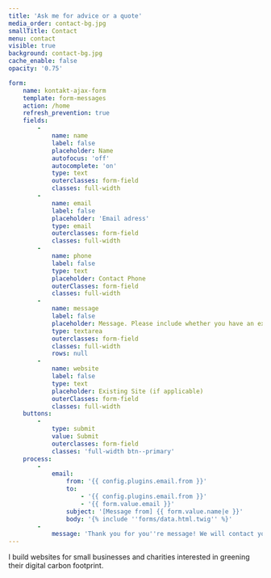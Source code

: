 ```yaml
---
title: 'Ask me for advice or a quote'
media_order: contact-bg.jpg
smallTitle: Contact
menu: contact
visible: true
background: contact-bg.jpg
cache_enable: false
opacity: '0.75'

form:
    name: kontakt-ajax-form
    template: form-messages
    action: /home
    refresh_prevention: true
    fields:
        -
            name: name
            label: false
            placeholder: Name
            autofocus: 'off'
            autocomplete: 'on'
            type: text
            outerclasses: form-field
            classes: full-width
        -
            name: email
            label: false
            placeholder: 'Email adress'
            type: email
            outerclasses: form-field
            classes: full-width
        -
            name: phone
            label: false
            type: text
            placeholder: Contact Phone
            outerClasses: form-field
            classes: full-width
        -
            name: message
            label: false
            placeholder: Message. Please include whether you have an existing website.
            type: textarea
            outerclasses: form-field
            classes: full-width
            rows: null
        -
            name: website
            label: false
            type: text
            placeholder: Existing Site (if applicable)
            outerClasses: form-field
            classes: full-width
    buttons:
        -
            type: submit
            value: Submit
            outerclasses: form-field
            classes: 'full-width btn--primary'
    process:
        -
            email:
                from: '{{ config.plugins.email.from }}'
                to:
                    - '{{ config.plugins.email.from }}'
                    - '{{ form.value.email }}'
                subject: '[Message from] {{ form.value.name|e }}'
                body: '{% include ''forms/data.html.twig'' %}'
        -
            message: 'Thank you for you''re message! We will contact you shortly'
---
```


I build websites for small businesses and charities interested in greening their digital carbon footprint.